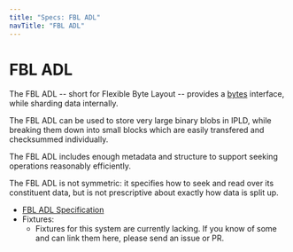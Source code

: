 ```yaml
---
title: "Specs: FBL ADL"
navTitle: "FBL ADL"
---
```


FBL ADL
=======

The FBL ADL -- short for Flexible Byte Layout -- provides a [bytes](/docs/data-model/kinds/#bytes-kind) interface, while sharding data internally.

The FBL ADL can be used to store very large binary blobs in IPLD,
while breaking them down into small blocks which are easily transfered and checksummed individually.

The FBL ADL includes enough metadata and structure to support seeking operations reasonably efficiently.

The FBL ADL is not symmetric: it specifies how to seek and read over its constituent data,
but is not prescriptive about exactly how data is split up.

- [FBL ADL Specification](./spec/)
- Fixtures:
	- Fixtures for this system are currently lacking.  If you know of some and can link them here, please send an issue or PR.
